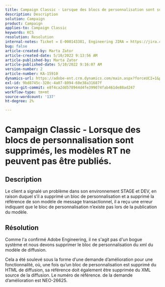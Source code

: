 ```yaml
---
title: Campaign Classic - Lorsque des blocs de personnalisation sont supprimés, les modèles RT ne peuvent pas être publiés.
description: Description
solution: Campaign
product: Campaign
applies-to: Campaign Classic
keywords: KCS
resolution: Resolution
internal-notes: Ticket = E-000143381, Engineering JIRA = https://jira.corp.adobe.com/browse/NEO-26451 , Enhancement = https://jira.corp.adobe.com/browse/NEO-26451
bug: false
article-created-by: Marta Zator
article-created-date: 5/10/2022 9:13:56 AM
article-published-by: Marta Zator
article-published-date: 5/10/2022 9:16:07 AM
version-number: 2
article-number: KA-15910
dynamics-url: https://adobe-ent.crm.dynamics.com/main.aspx?forceUCI=1&pagetype=entityrecord&etn=knowledgearticle&id=d7a4d37e-41d0-ec11-a7b5-00224809c101
exl-id: 9bd8745c-320c-4a07-8094-60e38a31687f
source-git-commit: e8f4ca2dd578944d4fe399074fab461de88ad247
workflow-type: tm+mt
source-wordcount: '137'
ht-degree: 2%

---
```


# Campaign Classic - Lorsque des blocs de personnalisation sont supprimés, les modèles RT ne peuvent pas être publiés.

## Description


Le client a signalé un problème dans son environnement STAGE et DEV, en raison duquel s’il a supprimé un bloc de personnalisation et a supprimé la référence de son modèle de message transactionnel, il a reçu une erreur indiquant que le bloc de personnalisation n’existe pas lors de la publication du modèle.


## Résolution


Comme l&#39;a confirmé Adobe Engineering, il ne s&#39;agit pas d&#39;un bogue système et nous devons supprimer le bloc de personnalisation du xml du modèle de diffusion.

Cela a été soulevé sous la forme d’une demande d’amélioration pour une fonctionnalité, où, une fois qu’un bloc de personnalisation est supprimé du HTML de diffusion, sa référence doit également être supprimée du XML source de la diffusion. Le numéro de référence. de la demande d’amélioration est NEO-26625.
